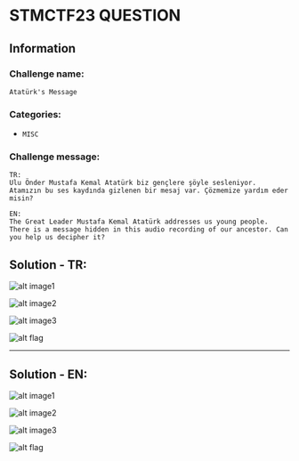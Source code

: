# STMCTF23 QUESTION

## Information
### Challenge name: 

`Atatürk's Message`

### Categories:
 - `MISC`

### Challenge message:
```
TR:
Ulu Önder Mustafa Kemal Atatürk biz gençlere şöyle sesleniyor. 
Atamızın bu ses kaydında gizlenen bir mesaj var. Çözmemize yardım eder misin?

EN:
The Great Leader Mustafa Kemal Atatürk addresses us young people. 
There is a message hidden in this audio recording of our ancestor. Can you help us decipher it?
```

## Solution - TR:

![alt image1](solution/image1.png "resim 1")

![alt image2](solution/image2.png "resim 2")

![alt image3](solution/image3.png "resim 3")



![alt flag](solution/flag.png "flag")


---

## Solution - EN:

![alt image1](solution/image1.png "image 1")

![alt image2](solution/image2.png "image 2")

![alt image3](solution/image3.png "image 3")


![alt flag](solution/flag.png "flag")
